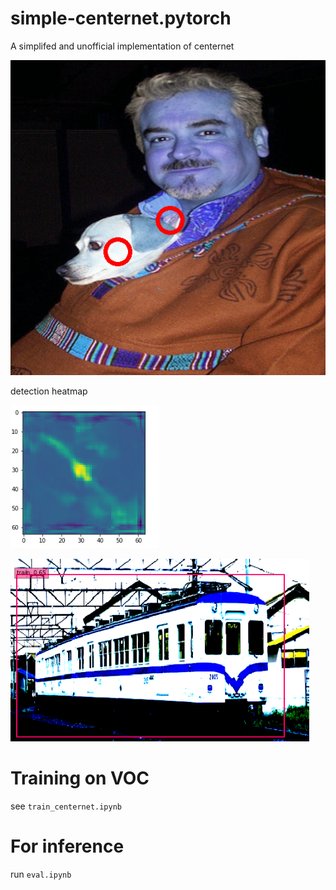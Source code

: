 # simple-centernet.pytorch
A simplifed and unofficial implementation of centernet

![center](imgs/center.png)

detection heatmap

![heatmap](imgs/heatmap.png)

![train](imgs/train.png)

# Training on VOC
see `train_centernet.ipynb`

# For inference
run `eval.ipynb`
